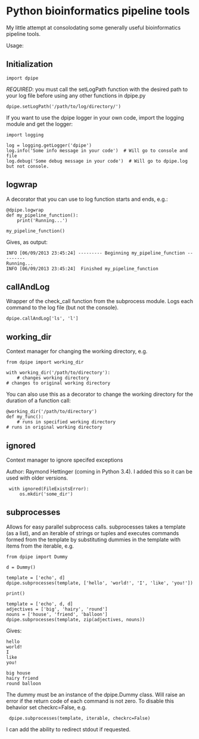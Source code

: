 # Python bioinformatics pipeline tools

My little attempt at consolodating some generally useful bioinformatics pipeline tools.

Usage:

## Initialization

    import dpipe

_REQUIRED_: you must call the setLogPath function with the desired path to your log file before using any other functions in dpipe.py

    dpipe.setLogPath('/path/to/log/directory/')

If you want to use the dpipe logger in your own code, import the logging module and get the logger:

    import logging

    log = logging.getLogger('dpipe')
    log.info('Some info message in your code')  # Will go to console and file
    log.debug('Some debug message in your code')  # Will go to dpipe.log but not console.

## logwrap

A decorator that you can use to log function starts and ends, e.g.:

    @dpipe.logwrap
    def my_pipeline_function():
        print('Running...')

    my_pipeline_function()

Gives, as output:

    INFO [06/09/2013 23:45:24] --------- Beginning my_pipeline_function ---------
    Running...
    INFO [06/09/2013 23:45:24]  Finished my_pipeline_function

## callAndLog

Wrapper of the check_call function from the subprocess module. Logs each command to the log file (but not the console).

    dpipe.callAndLog['ls', 'l']

## working_dir

Context manager for changing the working directory, e.g.

    from dpipe import working_dir

    with working_dir('/path/to/directory'):
        # changes working directory
    # changes to original working directory

You can also use this as a decorator to change the working directory for the duration of a function call:

    @working_dir('/path/to/directory')
    def my_func():
        # runs in specified working directory
    # runs in original working directory

## ignored

Context manager to ignore specifed exceptions

Author: Raymond Hettinger (coming in Python 3.4). I added this so it can be used with older versions.

     with ignored(FileExistsError):
         os.mkdir('some_dir')


## subprocesses

Allows for easy parallel subprocess calls. subprocesses takes a template (as a list),
and an iterable of strings or tuples and executes commands formed from the template
by substituting dummies in the template with items from the iterable, e.g.

    from dpipe import Dummy

    d = Dummy()

    template = ['echo', d]
    dpipe.subprocesses(template, ['hello', 'world!', 'I', 'like', 'you!'])

    print()

    template = ['echo', d, d]
    adjectives = ['big', 'hairy', 'round']
    nouns = ['house', 'friend', 'balloon']
    dpipe.subprocesses(template, zip(adjectives, nouns))


Gives:

    hello
    world!
    I
    like
    you!

    big house
    hairy friend
    round balloon

The dummy must be an instance of the dpipe.Dummy class.
Will raise an error if the return code of each command is not zero. To disable this behavior set checkrc=False, e.g.

     dpipe.subprocesses(template, iterable, checkrc=False)

I can add the ability to redirect stdout if requested.

